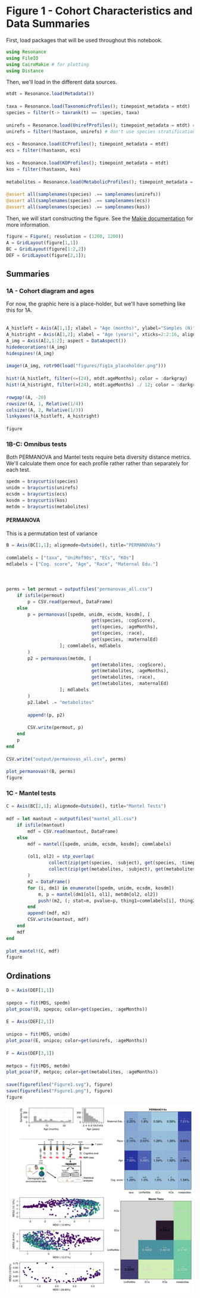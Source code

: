 # Figure 1 - Cohort Characteristics and Data Summaries

First, load packages that will be used throughout this notebook.

```julia
using Resonance
using FileIO
using CairoMakie # for plotting
using Distance
```

Then, we'll load in the different data sources.

```julia
mtdt = Resonance.load(Metadata())

taxa = Resonance.load(TaxonomicProfiles(); timepoint_metadata = mtdt)
species = filter(t-> taxrank(t) == :species, taxa)

unirefs = Resonance.load(UnirefProfiles(); timepoint_metadata = mtdt) # this can take a bit
unirefs = filter(!hastaxon, unirefs) # don't use species stratification for summaries

ecs = Resonance.load(ECProfiles(); timepoint_metadata = mtdt)
ecs = filter(!hastaxon, ecs)

kos = Resonance.load(KOProfiles(); timepoint_metadata = mtdt)
kos = filter(!hastaxon, kos)

metabolites = Resonance.load(MetabolicProfiles(); timepoint_metadata = mtdt)

@assert all(samplenames(species) .== samplenames(unirefs))
@assert all(samplenames(species) .== samplenames(ecs))
@assert all(samplenames(species) .== samplenames(kos))
```



Then, we will start constructing the figure.
See the [Makie documentation](https://makie.juliaplots.org/stable/tutorials/layout-tutorial/) for more information.


```julia
figure = Figure(; resolution = (1200, 1200))
A = GridLayout(figure[1,1])
BC = GridLayout(figure[1:2,2])
DEF = GridLayout(figure[2,1]);
```


## Summaries



### 1A - Cohort diagram and ages

For now, the graphic here is a place-holder, but we'll have something like this for 1A.

```julia

A_histleft = Axis(A[1,1]; xlabel = "Age (months)", ylabel="Samples (N)", alignmode=Outside()) # TODO: set xticks to match cartoon
A_histright = Axis(A[1,2]; xlabel = "Age (years)", xticks=2:2:16, alignmode=Outside())
A_img = Axis(A[2,1:2]; aspect = DataAspect())
hidedecorations!(A_img)
hidespines!(A_img)

image!(A_img, rotr90(load("figures/fig1a_placeholder.png")))

hist!(A_histleft, filter(<=(24), mtdt.ageMonths); color = :darkgray)
hist!(A_histright, filter(>(24), mtdt.ageMonths) ./ 12; color = :darkgray, bins=8)

rowgap!(A, -20)
rowsize!(A, 1, Relative(1/4))
colsize!(A, 2, Relative(1/3))
linkyaxes!(A_histleft, A_histright)

figure
```

### 1B-C: Omnibus tests

Both PERMANOVA and Mantel tests
require beta diversity distance metrics.
We'll calculate them once for each profile rather
rather than separately for each test.

```julia
spedm = braycurtis(species)
unidm = braycurtis(unirefs)
ecsdm = braycurtis(ecs)
kosdm = braycurtis(kos)
metdm = braycurtis(metabolites)
```

#### PERMANOVA

This is a permutation test of variance

```julia
B = Axis(BC[1,1]; alignmode=Outside(), title="PERMANOVAs")

commlabels = ["taxa", "UniRef90s", "ECs", "KOs"]
mdlabels = ["Cog. score", "Age", "Race", "Maternal Edu."]



perms = let permout = outputfiles("permanovas_all.csv")
    if isfile(permout)
        p = CSV.read(permout, DataFrame)
    else
        p = permanovas([spedm, unidm, ecsdm, kosdm], [
                                get(species, :cogScore), 
                                get(species, :ageMonths), 
                                get(species, :race), 
                                get(species, :maternalEd)
                    ]; commlabels, mdlabels
        )
        p2 = permanovas(metdm, [
                                get(metabolites, :cogScore), 
                                get(metabolites, :ageMonths), 
                                get(metabolites, :race), 
                                get(metabolites, :maternalEd)
                    ]; mdlabels
        )
        p2.label .= "metabolites"

        append!(p, p2)

        CSV.write(permout, p)
    end
    p
end

CSV.write("output/permanovas_all.csv", perms)

plot_permanovas!(B, perms)
figure
```


### 1C - Mantel tests

```julia
C = Axis(BC[2,1]; alignmode=Outside(), title="Mantel Tests")

mdf = let mantout = outputfiles("mantel_all.csv")
    if isfile(mantout)
        mdf = CSV.read(mantout, DataFrame)
    else
        mdf = mantel([spedm, unidm, ecsdm, kosdm]; commlabels)

        (ol1, ol2) = stp_overlap(
                collect(zip(get(species, :subject), get(species, :timepoint))),
                collect(zip(get(metabolites, :subject), get(metabolites, :timepoint)))
        )
        m2 = DataFrame()
        for (i, dm1) in enumerate([spedm, unidm, ecsdm, kosdm])
            m, p = mantel(dm1[ol1, ol1], metdm[ol2, ol2])
            push!(m2, (; stat=m, pvalue=p, thing1=commlabels[i], thing2="metabolites"))
        end
        append!(mdf, m2)
        CSV.write(mantout, mdf)
    end
    mdf
end

plot_mantel!(C, mdf)
figure
```

## Ordinations

```julia
D = Axis(DEF[1,1])

spepco = fit(MDS, spedm)
plot_pcoa!(D, spepco; color=get(species, :ageMonths))

E = Axis(DEF[2,1])

unipco = fit(MDS, unidm)
plot_pcoa!(E, unipco; color=get(unirefs, :ageMonths))

F = Axis(DEF[3,1])

metpco = fit(MDS, metdm)
plot_pcoa!(F, metpco; color=get(metabolites, :ageMonths))

save(figurefiles("Figure1.svg"), figure)
save(figurefiles("Figure1.png"), figure)
figure
```

![](figures/Figure1.png)